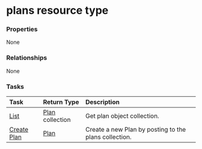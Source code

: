 # plans resource type



### Properties
None

### Relationships
None


### Tasks

| Task		   | Return Type	|Description|
|:---------------|:--------|:----------|
|[List](../api/plan_list.md) | [Plan](plan.md) collection |Get plan object collection. |
|[Create Plan](../api/plan_post_plans.md) |[Plan](plan.md)| Create a new Plan by posting to the plans collection.|

<!-- uuid: 57e02da2-b862-4b2f-836a-c2a183fcf46b
2015-10-21 09:49:44 UTC -->
<!-- {
  "type": "#page.annotation",
  "description": "plans resource",
  "keywords": "",
  "section": "documentation",
  "tocPath": ""
}-->
